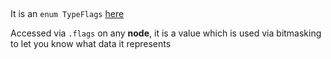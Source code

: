 ##

It is an `enum TypeFlags` [here](https://github.com/microsoft/TypeScript/blob/db9e0079/src/compiler/types.ts#L5120)

Accessed via `.flags` on any **node**, it is a value which is used via bitmasking to let you know what data it represents
